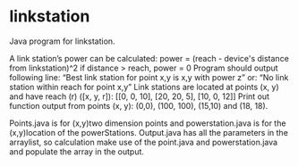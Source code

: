 # linkstation
Java program for linkstation.

A link station’s power can be calculated:
power = (reach - device's distance from linkstation)^2
if distance > reach, power = 0
Program should output following line:
“Best link station for point x,y is x,y with power z”
or:
“No link station within reach for point x,y”
Link stations are located at points (x, y) and have reach (r) ([x, y, r]):
[[0, 0, 10],
[20, 20, 5],
[10, 0, 12]]
Print out function output from points (x, y):
(0,0), (100, 100), (15,10) and (18, 18).

Points.java is for (x,y)two dimension points and powerstation.java is for the (x,y)location of the powerStations.
Output.java has all the parameters in the arraylist, so calculation make use of the point.java and powerstation.java and populate the array in the output.


